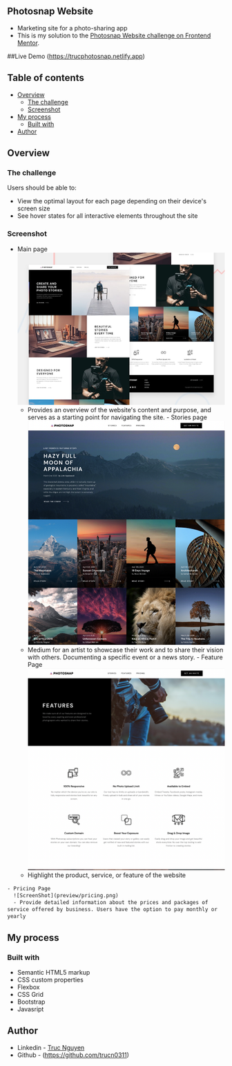 ## Photosnap Website

- Marketing site for a photo-sharing app
- This is my solution to the [Photosnap Website challenge on Frontend Mentor](https://www.frontendmentor.io/challenges/photosnap-multipage-website-nMDSrNmNW).

##Live Demo
  (https://trucphotosnap.netlify.app)

## Table of contents

- [Overview](#overview)
  - [The challenge](#the-challenge)
  - [Screenshot](#screenshot)
- [My process](#my-process)
  - [Built with](#built-with)
- [Author](#author)

## Overview

### The challenge

Users should be able to:

- View the optimal layout for each page depending on their device's screen size
- See hover states for all interactive elements throughout the site

### Screenshot

   - Main page
      ![ScreenShot](preview/preview.jpg)
      - Provides an overview of the website's content and purpose, and serves as a starting point for navigating the site.
    - Stories page
      ![ScreenShot](preview/stories.png)
      - Medium for an artist to showcase their work and to share their vision with others. Documenting a specific event or a news story.
    - Feature Page
      ![ScreenShot](preview/feature.png)
      - Highlight the product, service, or feature of the website

    - Pricing Page
      ![ScreenShot](preview/pricing.png)
      - Provide detailed information about the prices and packages of service offered by business. Users have the option to pay monthly or yearly

## My process

### Built with

- Semantic HTML5 markup
- CSS custom properties
- Flexbox
- CSS Grid
- Bootstrap
- Javasript

## Author

- Linkedin - [Truc Nguyen](https://www.linkedin.com/in/truc-nguyen-480222230/)
- Github - (https://github.com/trucn0311)
